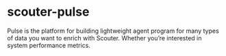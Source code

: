 # scouter-pulse
Pulse is the platform for building lightweight agent program for many types of data you want to enrich with Scouter. Whether you’re interested in system performance metrics.
